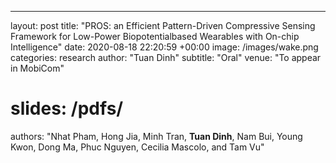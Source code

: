 ---
layout: post
title:  "PROS: an Efficient Pattern-Driven Compressive Sensing Framework for Low-Power Biopotentialbased Wearables with On-chip Intelligence"
date:   2020-08-18 22:20:59 +00:00
image: /images/wake.png
categories: research
author: "Tuan Dinh"
subtitle: "Oral"
venue: "To appear in MobiCom"
# slides: /pdfs/
authors: "Nhat Pham, Hong Jia, Minh Tran,  <strong>Tuan Dinh</strong>, Nam Bui, Young Kwon, Dong Ma, Phuc Nguyen, Cecilia Mascolo, and Tam Vu"

